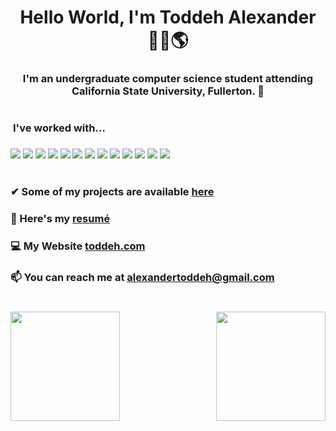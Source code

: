 
<h1 align="center">Hello World, I'm Toddeh Alexander 🙋‍♂️🌎 </h1>
<h3 align="center">I'm an undergraduate computer science student attending California State University, Fullerton. 🐘

<h1></h1>

<p align="left">
  
<h3 style="vertical-align:top; margin:4px" > I've worked with... <h3>
<img src="https://img.shields.io/badge/HTML-E34F26?style=for-the-badge&logo=html5&logoColor=white">
<img src="https://img.shields.io/badge/CSS-1572B6?style=for-the-badge&logo=css3&logoColor=white">
<img src="https://img.shields.io/badge/JavaScript-F7DF1E?style=for-the-badge&logo=javascript&logoColor=black">
<img src="https://img.shields.io/badge/React-20232A?style=for-the-badge&logo=react&logoColor=61DAFB">
<img src="https://img.shields.io/badge/Node.js-43853D?style=for-the-badge&logo=node.js&logoColor=white">
<img src="https://img.shields.io/badge/TypeScript-007ACC?style=for-the-badge&logo=typescript&logoColor=white">
<img src="https://img.shields.io/badge/PHP-777BB4?style=for-the-badge&logo=php&logoColor=white">
<img src="https://img.shields.io/badge/MySQL-00000F?style=for-the-badge&logo=mysql&logoColor=white">
<img src="https://img.shields.io/badge/Flask-000000?style=for-the-badge&logo=flask&logoColor=white">
<img src="https://img.shields.io/badge/Python-14354C?style=for-the-badge&logo=python&logoColor=white">
<img src="https://img.shields.io/badge/C%2B%2B-00599C?style=for-the-badge&logo=c%2B%2B&logoColor=white">
<img src="https://img.shields.io/badge/Swift-FA7343?style=for-the-badge&logo=swift&logoColor=white">
<img src="https://img.shields.io/badge/R-276DC3?style=for-the-badge&logo=r&logoColor=white">

<h1></h1>

<!--Projects-->
### ✔ Some of my projects are available [here](https://github.com/toddehalexander?tab=repositories)

### 📄 Here's my [resumé](https://toddeh.com/assets/Toddeh_Alexander_Resume.pdf)

### 💻 My Website [toddeh.com](https://toddeh.com)

### 📫 You can reach me at **alexandertoddeh@gmail.com**

<h1></h1>

<div align="center">
  <img src="https://github-readme-streak-stats.herokuapp.com/?user=toddehalexander&theme=dracula&hide_border=false" height="175" align="left">
  <img src="https://github-readme-stats.vercel.app/api/top-langs/?username=toddehalexander&theme=dracula&show_icons=true&hide_border=false&layout=compact" height="175" align="right">
</div>
